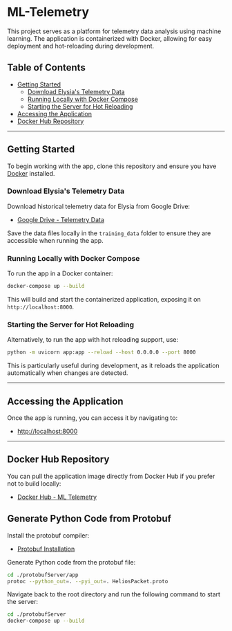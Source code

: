 # ML-Telemetry

This project serves as a platform for telemetry data analysis using machine learning. The application is containerized with Docker, allowing for easy deployment and hot-reloading during development.

## Table of Contents

- [Getting Started](#getting-started)
  - [Download Elysia's Telemetry Data](#download-elysias-telemetry-data)
  - [Running Locally with Docker Compose](#running-locally-with-docker-compose)
  - [Starting the Server for Hot Reloading](#starting-the-server-for-hot-reloading)
- [Accessing the Application](#accessing-the-application)
- [Docker Hub Repository](#docker-hub-repository)

---

## Getting Started

To begin working with the app, clone this repository and ensure you have [Docker](https://www.docker.com/get-started) installed.

### Download Elysia's Telemetry Data

Download historical telemetry data for Elysia from Google Drive:

- [Google Drive - Telemetry Data](https://drive.google.com/drive/folders/1o3RUT3kpWgqgc6GKOip8LYvmVJYf1p8M)

Save the data files locally in the `training_data` folder to ensure they are accessible when running the app.

### Running Locally with Docker Compose

To run the app in a Docker container:

```bash
docker-compose up --build
```

This will build and start the containerized application, exposing it on `http://localhost:8000`.

### Starting the Server for Hot Reloading

Alternatively, to run the app with hot reloading support, use:

```bash
python -m uvicorn app:app --reload --host 0.0.0.0 --port 8000
```

This is particularly useful during development, as it reloads the application automatically when changes are detected.

---

## Accessing the Application

Once the app is running, you can access it by navigating to:

- [http://localhost:8000](http://localhost:8000)

---

## Docker Hub Repository

You can pull the application image directly from Docker Hub if you prefer not to build locally:

- [Docker Hub - ML Telemetry](https://hub.docker.com/r/nightofthelivingcarrots512/solarcar-ml)

## Generate Python Code from Protobuf

Install the protobuf compiler:

- [Protobuf Installation](https://github.com/protocolbuffers/protobuf)

Generate Python code from the protobuf file:

```bash
cd ./protobufServer/app 
protoc --python_out=. --pyi_out=. HeliosPacket.proto 
```

Navigate back to the root directory and run the following command to start the server:

```bash
cd ./protobufServer
docker-compose up --build
```
